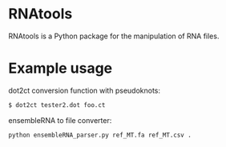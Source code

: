 # RNAtools

RNAtools is a Python package for the manipulation of RNA files.

# Example usage

dot2ct conversion function with pseudoknots:

```bash
$ dot2ct tester2.dot foo.ct
```

ensembleRNA to file converter:

```bash
python ensembleRNA_parser.py ref_MT.fa ref_MT.csv .
```
